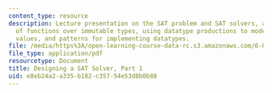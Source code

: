 ```yaml
---
content_type: resource
description: Lecture presentation on the SAT problem and SAT solvers, a new paradigm
  of functions over immutable types, using datatype productions to model structured
  values, and patterns for implementing datatypes.
file: /media/https%3A/open-learning-course-data-rc.s3.amazonaws.com/6-005-elements-of-software-construction-fall-2008/e8eb24a2a335b182c35754e53d8b0b88_MIT6_005f08_lec10.pdf
file_type: application/pdf
resourcetype: Document
title: Designing a SAT Solver, Part 1
uid: e8eb24a2-a335-b182-c357-54e53d8b0b88
---
```


